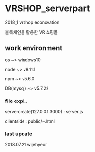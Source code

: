 # VRSHOP_serverpart
2018_1 vrshop econovation

블록체인을 활용한 VR 쇼핑몰

## work environment
os ~> windows10

node ~> v8.11.1

npm ~> v5.6.0

DB(mysql) ~> v5.7.22

### file expl..

servercreate(127.0.0.1:3000) : server.js

clientside : public/~.html


### last update

2018.07.21 wijehyeon
